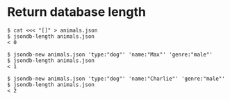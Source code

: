 # Return database length

	$ cat <<< "[]" > animals.json
	$ jsondb-length animals.json
	< 0

	$ jsondb-new animals.json 'type:"dog"' 'name:"Max"' 'genre:"male"'
	$ jsondb-length animals.json
	< 1

	$ jsondb-new animals.json 'type:"dog"' 'name:"Charlie"' 'genre:"male"'
	$ jsondb-length animals.json
	< 2
